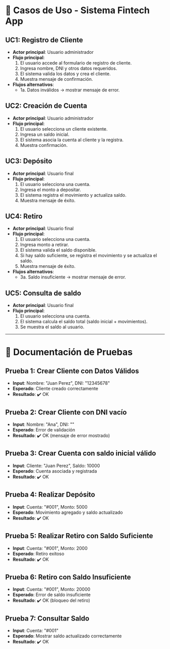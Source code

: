 # 📄 Casos de Uso - Sistema Fintech App

## UC1: Registro de Cliente
- **Actor principal**: Usuario administrador
- **Flujo principal**:
  1. El usuario accede al formulario de registro de cliente.
  2. Ingresa nombre, DNI y otros datos requeridos.
  3. El sistema valida los datos y crea el cliente.
  4. Muestra mensaje de confirmación.
- **Flujos alternativos**:
  - 1a. Datos inválidos → mostrar mensaje de error.

## UC2: Creación de Cuenta
- **Actor principal**: Usuario administrador
- **Flujo principal**:
  1. El usuario selecciona un cliente existente.
  2. Ingresa un saldo inicial.
  3. El sistema asocia la cuenta al cliente y la registra.
  4. Muestra confirmación.

## UC3: Depósito
- **Actor principal**: Usuario final
- **Flujo principal**:
  1. El usuario selecciona una cuenta.
  2. Ingresa el monto a depositar.
  3. El sistema registra el movimiento y actualiza saldo.
  4. Muestra mensaje de éxito.

## UC4: Retiro
- **Actor principal**: Usuario final
- **Flujo principal**:
  1. El usuario selecciona una cuenta.
  2. Ingresa monto a retirar.
  3. El sistema valida el saldo disponible.
  4. Si hay saldo suficiente, se registra el movimiento y se actualiza el saldo.
  5. Muestra mensaje de éxito.
- **Flujos alternativos**:
  - 3a. Saldo insuficiente → mostrar mensaje de error.

## UC5: Consulta de saldo
- **Actor principal**: Usuario final
- **Flujo principal**:
  1. El usuario selecciona una cuenta.
  2. El sistema calcula el saldo total (saldo inicial + movimientos).
  3. Se muestra el saldo al usuario.

---

# 🧪 Documentación de Pruebas

## Prueba 1: Crear Cliente con Datos Válidos
- **Input**: Nombre: "Juan Perez", DNI: "12345678"
- **Esperado**: Cliente creado correctamente
- **Resultado**: ✔️ OK

## Prueba 2: Crear Cliente con DNI vacío
- **Input**: Nombre: "Ana", DNI: ""
- **Esperado**: Error de validación
- **Resultado**: ✔️ OK (mensaje de error mostrado)

## Prueba 3: Crear Cuenta con saldo inicial válido
- **Input**: Cliente: "Juan Perez", Saldo: 10000
- **Esperado**: Cuenta asociada y registrada
- **Resultado**: ✔️ OK

## Prueba 4: Realizar Depósito
- **Input**: Cuenta: "#001", Monto: 5000
- **Esperado**: Movimiento agregado y saldo actualizado
- **Resultado**: ✔️ OK

## Prueba 5: Realizar Retiro con Saldo Suficiente
- **Input**: Cuenta: "#001", Monto: 2000
- **Esperado**: Retiro exitoso
- **Resultado**: ✔️ OK

## Prueba 6: Retiro con Saldo Insuficiente
- **Input**: Cuenta: "#001", Monto: 20000
- **Esperado**: Error de saldo insuficiente
- **Resultado**: ✔️ OK (bloqueo del retiro)

## Prueba 7: Consultar Saldo
- **Input**: Cuenta: "#001"
- **Esperado**: Mostrar saldo actualizado correctamente
- **Resultado**: ✔️ OK
